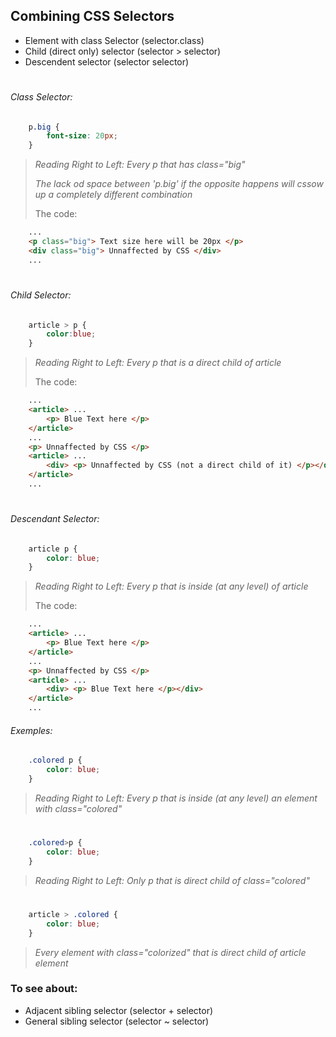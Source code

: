## Combining CSS Selectors

- Element with class Selector (selector.class)
- Child (direct only) selector (selector > selector)
- Descendent selector (selector selector)
#

###### Class Selector:
```css
    p.big {
        font-size: 20px;
    }
```
> *Reading Right to Left:
> Every p that has class="big"*
> 
> *The lack od space between 'p.big' if the opposite happens will cssow up a completely different combination* 
>
> The code:

```html
    ...
    <p class="big"> Text size here will be 20px </p>
    <div class="big"> Unnaffected by CSS </div>
    ...

```
#
###### Child Selector:
```css
    article > p {
        color:blue;
    }
```
> *Reading Right to Left: 
> Every p that is a direct child of article*
>
> The code:
```html
    ...
    <article> ...
        <p> Blue Text here </p>
    </article>
    ...
    <p> Unnaffected by CSS </p>
    <article> ... 
        <div> <p> Unnaffected by CSS (not a direct child of it) </p></div>
    </article>
    ...

```
#
###### Descendant Selector:
```css
    article p {
        color: blue;
    }

```
> *Reading Right to Left:
> Every p that is inside (at any level) of article*
>
> The code:
```html
    ...
    <article> ...
        <p> Blue Text here </p>
    </article>
    ...
    <p> Unnaffected by CSS </p>
    <article> ... 
        <div> <p> Blue Text here </p></div>
    </article>
    ...

```
###### Exemples:
```css 
    .colored p {
        color: blue;
    }
```
> *Reading Right to Left:
> Every p that is inside (at any level) an element with class="colored"*
#

```css 
    .colored>p {
        color: blue;
    }
```
> *Reading Right to Left:
> Only p that is direct child of class="colored"*

#
```css 
    article > .colored {
        color: blue;
    }
```
> *Every element with class="colorized" that is direct child of article element*

### To see about:
- Adjacent sibling selector (selector + selector)
- General sibling selector (selector ~ selector)
# 
# 